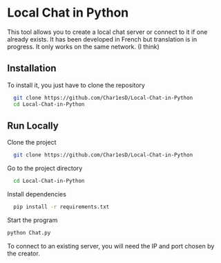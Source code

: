 
# Local Chat in Python

This tool allows you to create a local chat server or connect to it if one already exists. It has been developed in French but translation is in progress. It only works on the same network. (I think)


## Installation

To install it, you just have to clone the repository

```bash
  git clone https://github.com/Char1esD/Local-Chat-in-Python
  cd Local-Chat-in-Python
```
    
## Run Locally

Clone the project

```bash
  git clone https://github.com/Char1esD/Local-Chat-in-Python
```

Go to the project directory

```bash
  cd Local-Chat-in-Python
```

Install dependencies

```bash
  pip install -r requirements.txt
```

Start the program

```bash
python Chat.py
```
To connect to an existing server, you will need the IP and port chosen by the creator.


